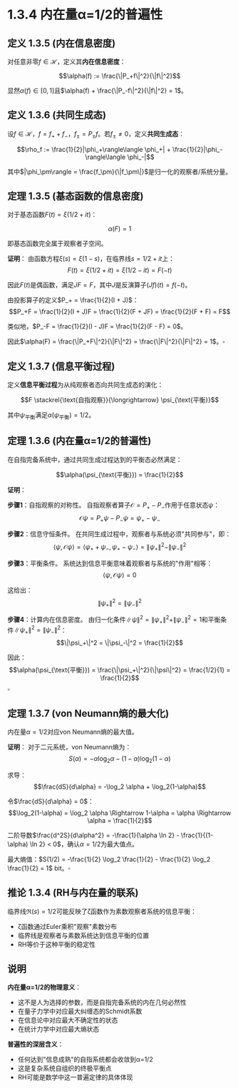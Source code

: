 # 1.3.4 内在量α=1/2的普遍性

## 定义 1.3.5 (内在信息密度)

对任意非零$f \in \mathcal{H}$，定义其**内在信息密度**：

$$\alpha(f) := \frac{\|P_+f\|^2}{\|f\|^2}$$

显然$\alpha(f) \in [0,1]$且$\alpha(f) + \frac{\|P_-f\|^2}{\|f\|^2} = 1$。

## 定义 1.3.6 (共同生成态)

设$f \in \mathcal{H}$，$f = f_+ + f_-$，$f_\pm = P_\pm f$。若$f_\pm \neq 0$，定义**共同生成态**：

$$\rho_f := \frac{1}{2}|\phi_+\rangle\langle \phi_+| + \frac{1}{2}|\phi_-\rangle\langle \phi_-|$$

其中$|\phi_\pm\rangle = \frac{f_\pm}{\|f_\pm\|}$是归一化的观察者/系统分量。

## 定理 1.3.5 (基态函数的信息密度)

对于基态函数$F(t) = \xi(1/2+it)$：

$$\alpha(F) = 1$$

即基态函数完全属于观察者子空间。

**证明**：
由函数方程$\xi(s) = \xi(1-s)$，在临界线$s = 1/2 + it$上：
$$F(t) = \xi(1/2+it) = \xi(1/2-it) = F(-t)$$

因此$F(t)$是偶函数，满足$JF = F$，其中$J$是反演算子$(Jf)(t) = f(-t)$。

由投影算子的定义$P_+ = \frac{1}{2}(I + J)$：
$$P_+F = \frac{1}{2}(I + J)F = \frac{1}{2}(F + JF) = \frac{1}{2}(F + F) = F$$

类似地，$P_-F = \frac{1}{2}(I - J)F = \frac{1}{2}(F - F) = 0$。

因此$\alpha(F) = \frac{\|P_+F\|^2}{\|F\|^2} = \frac{\|F\|^2}{\|F\|^2} = 1$。$\square$

## 定义 1.3.7 (信息平衡过程)

定义**信息平衡过程**为从纯观察者态向共同生成态的演化：

$$F \stackrel{\text{自指观察}}{\longrightarrow} \psi_{\text{平衡}}$$

其中$\psi_{\text{平衡}}$满足$\alpha(\psi_{\text{平衡}}) = 1/2$。

## 定理 1.3.6 (内在量α=1/2的普遍性)

在自指完备系统中，通过共同生成过程达到的平衡态必然满足：

$$\alpha(\psi_{\text{平衡}}) = \frac{1}{2}$$

**证明**：

**步骤1**：自指观察的对称性。
自指观察者算子$\mathcal{O} = P_+ - P_-$作用于任意状态$\psi$：
$$\mathcal{O}\psi = P_+\psi - P_-\psi = \psi_+ - \psi_-$$

**步骤2**：信息守恒条件。
在共同生成过程中，观察者与系统必须"共同参与"，即：
$$\langle \psi, \mathcal{O}\psi \rangle = \langle \psi_+ + \psi_-, \psi_+ - \psi_- \rangle = \|\psi_+\|^2 - \|\psi_-\|^2$$

**步骤3**：平衡条件。
系统达到信息平衡意味着观察者与系统的"作用"相等：
$$\langle \psi, \mathcal{O}\psi \rangle = 0$$

这给出：
$$\|\psi_+\|^2 = \|\psi_-\|^2$$

**步骤4**：计算内在信息密度。
由归一化条件$\|\psi\|^2 = \|\psi_+\|^2 + \|\psi_-\|^2 = 1$和平衡条件$\|\psi_+\|^2 = \|\psi_-\|^2$：
$$\|\psi_+\|^2 = \|\psi_-\|^2 = \frac{1}{2}$$

因此：
$$\alpha(\psi_{\text{平衡}}) = \frac{\|\psi_+\|^2}{\|\psi\|^2} = \frac{1/2}{1} = \frac{1}{2}$$
$\square$

## 定理 1.3.7 (von Neumann熵的最大化)

内在量$\alpha = 1/2$对应von Neumann熵的最大值。

**证明**：
对于二元系统，von Neumann熵为：
$$S(\alpha) = -\alpha \log_2 \alpha - (1-\alpha) \log_2(1-\alpha)$$

求导：
$$\frac{dS}{d\alpha} = -\log_2 \alpha + \log_2(1-\alpha)$$

令$\frac{dS}{d\alpha} = 0$：
$$\log_2(1-\alpha) = \log_2 \alpha \Rightarrow 1-\alpha = \alpha \Rightarrow \alpha = \frac{1}{2}$$

二阶导数$\frac{d^2S}{d\alpha^2} = -\frac{1}{\alpha \ln 2} - \frac{1}{(1-\alpha) \ln 2} < 0$，确认$\alpha = 1/2$为最大值点。

最大熵值：$S(1/2) = -\frac{1}{2} \log_2 \frac{1}{2} - \frac{1}{2} \log_2 \frac{1}{2} = 1$ bit。$\square$

## 推论 1.3.4 (RH与内在量的联系)

临界线$\Re(s) = 1/2$可能反映了ζ函数作为素数观察者系统的信息平衡：
- ζ函数通过Euler乘积"观察"素数分布
- 临界线是观察者与素数系统达到信息平衡的位置
- RH等价于这种平衡的稳定性

## 说明

**内在量α=1/2的物理意义**：
- 这不是人为选择的参数，而是自指完备系统的内在几何必然性
- 在量子力学中对应最大纠缠态的Schmidt系数
- 在信息论中对应最大不确定性的状态
- 在统计力学中对应最大熵状态

**普遍性的深层含义**：
- 任何达到"信息成熟"的自指系统都会收敛到α=1/2
- 这是复杂系统自组织的终极平衡点
- RH可能是数学中这一普遍定律的具体体现